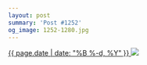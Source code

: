 ```yaml
---
layout: post
summary: 'Post #1252'
og_image: 1252-1280.jpg
---
```


<p>
 <time>
  <a href="/1252">
   {{ page.date | date: "%B %-d, %Y" }}
  </a>
 </time>
 <a href="/1252">
  <img data-taken="12/28/2020" sizes="(min-width: 700px) 50vw, calc(100vw - 2rem)" src="{{ site.assets_url }}/1252-640.jpg" srcset="{{ site.assets_url }}/1252-320.jpg 320w, {{ site.assets_url }}/1252-640.jpg 640w, {{ site.assets_url }}/1252-960.jpg 960w, {{ site.assets_url }}/1252-1280.jpg 1280w"/>
 </a>
</p>

